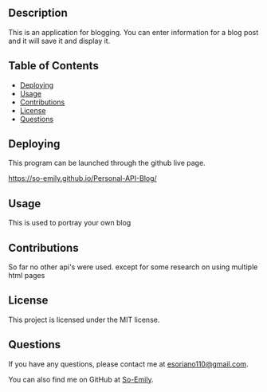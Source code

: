 ## Description
This is an application for blogging. You can enter information for a blog post and it will save it and display it.

## Table of Contents
- [Deploying](#deploying)
- [Usage](#Usage)
- [Contributions](#contributions)
- [License](#license)
- [Questions](#questions)

## Deploying
This program can be launched through the github live page.

https://so-emily.github.io/Personal-API-Blog/

## Usage
This is used to portray your own blog

## Contributions
So far no other api's were used. except for some research on using multiple html pages

## License
This project is licensed under the MIT license.

## Questions
If you have any questions, please contact me at [esoriano110@gmail.com](mailto:esoriano110@gmail.com). 

You can also find me on GitHub at [So-Emily](https://github.com/So-Emily).
